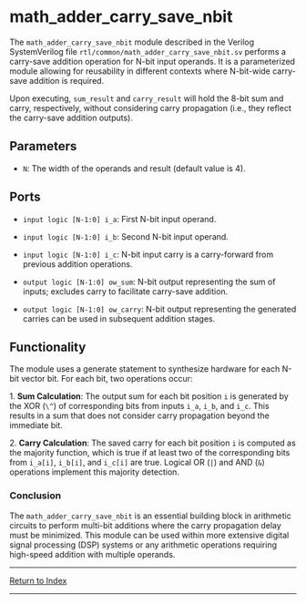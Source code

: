 # math_adder_carry_save_nbit

The `math_adder_carry_save_nbit` module described in the Verilog SystemVerilog file `rtl/common/math_adder_carry_save_nbit.sv` performs a carry-save addition operation for N-bit input operands. It is a parameterized module allowing for reusability in different contexts where N-bit-wide carry-save addition is required.

Upon executing, `sum_result` and `carry_result` will hold the 8-bit sum and carry, respectively, without considering carry propagation (i.e., they reflect the carry-save addition outputs).

## Parameters

- `N`: The width of the operands and result (default value is 4).

## Ports

- `input logic [N-1:0] i_a`: First N-bit input operand.

- `input logic [N-1:0] i_b`: Second N-bit input operand.

- `input logic [N-1:0] i_c`: N-bit input carry is a carry-forward from previous addition operations.

- `output logic [N-1:0] ow_sum`: N-bit output representing the sum of inputs; excludes carry to facilitate carry-save addition.

- `output logic [N-1:0] ow_carry`: N-bit output representing the generated carries can be used in subsequent addition stages.

## Functionality

The module uses a generate statement to synthesize hardware for each N-bit vector bit. For each bit, two operations occur:

1\. **Sum Calculation**: The output sum for each bit position `i` is generated by the XOR (`\^`) of corresponding bits from inputs `i_a`, `i_b`, and `i_c`. This results in a sum that does not consider carry propagation beyond the immediate bit.

2\. **Carry Calculation**: The saved carry for each bit position `i` is computed as the majority function, which is true if at least two of the corresponding bits from `i_a[i]`, `i_b[i]`, and `i_c[i]` are true. Logical OR (`|`) and AND (`&`) operations implement this majority detection.

### Conclusion

The `math_adder_carry_save_nbit` is an essential building block in arithmetic circuits to perform multi-bit additions where the carry propagation delay must be minimized. This module can be used within more extensive digital signal processing (DSP) systems or any arithmetic operations requiring high-speed addition with multiple operands.

---

[Return to Index](index.md)

---
